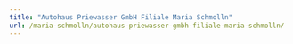 ```yaml
---
title: "Autohaus Priewasser GmbH Filiale Maria Schmolln"
url: /maria-schmolln/autohaus-priewasser-gmbh-filiale-maria-schmolln/
---
```

